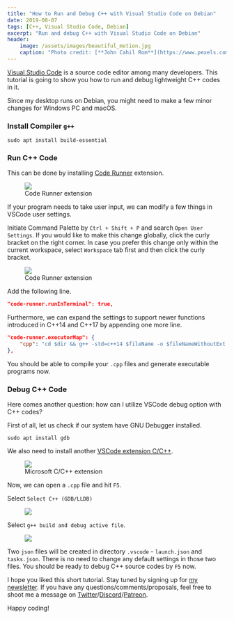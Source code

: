 ```yaml
---
title: "How to Run and Debug C++ with Visual Studio Code on Debian"
date: 2019-08-07
tags: [C++, Visual Studio Code, Debian]
excerpt: "Run and debug C++ with Visual Studio Code on Debian"
header:
    image: /assets/images/beautiful_motion.jpg
    caption: "Photo credit: [**John Cahil Rom**](https://www.pexels.com/@cahilrom)"
---
```


[Visual Studio Code](https://code.visualstudio.com/) is a source code editor among many developers. This tutorial is going to show you how to run and debug lightweight C++ codes in it. 

Since my desktop runs on Debian, you might need to make a few minor changes for Windows PC and macOS. 

### Install Compiler ```g++```

```
sudo apt install build-essential
```

### Run C++ Code
This can be done by installing [Code Runner](https://marketplace.visualstudio.com/items?itemName=formulahendry.code-runner) extension.

<figure>
    <a href="{{ site.url }}{{ site.baseurl }}/assets/images/code_runner.png">
        <img src="{{ site.url }}{{ site.baseurl }}/assets/images/code_runner.png">
    </a>
    <figcaption>Code Runner extension</figcaption>
</figure>

If your program needs to take user input, we can modify a few things in VSCode user settings.  

Initiate Command Palette by ```Ctrl + Shift + P``` and search ```Open User Settings```. If you would like to make this change globally, click the curly bracket on the right corner. In case you prefer this change only within the current workspace, select ```Workspace``` tab first and then click the curly bracket.

<figure>
    <a href="{{ site.url }}{{ site.baseurl }}/assets/images/vscode_user_settings.png">
        <img src="{{ site.url }}{{ site.baseurl }}/assets/images/vscode_user_settings.png">
    </a>
    <figcaption>Code Runner extension</figcaption>
</figure>

Add the following line.

```json
"code-runner.runInTerminal": true,
```

Furthermore, we can expand the settings to support newer functions introduced in C++14 and C++17 by appending one more line.

```json
"code-runner.executorMap": {
    "cpp": "cd $dir && g++ -std=c++14 $fileName -o $fileNameWithoutExt && $dir$fileNameWithoutExt"
},
```

You should be able to compile your ```.cpp``` files and generate executable programs now. 

### Debug C++ Code

Here comes another question: how can I utilize VSCode debug option with C++ codes?

First of all, let us check if our system have GNU Debugger installed.

```
sudo apt install gdb
```

We also need to install another [VSCode extension C/C++](https://marketplace.visualstudio.com/items?itemName=ms-vscode.cpptools).

<figure>
    <a href="{{ site.url }}{{ site.baseurl }}/assets/images/microsoft_c_cplusplus_extension.png">
        <img src="{{ site.url }}{{ site.baseurl }}/assets/images/microsoft_c_cplusplus_extension.png">
    </a>
    <figcaption>Microsoft C/C++ extension</figcaption>
</figure>

Now, we can open a ```.cpp``` file and hit ```F5```.

Select ```Select C++ (GDB/LLDB)```

<figure>
    <a href="{{ site.url }}{{ site.baseurl }}/assets/images/vscode_cpp_debug_1.png">
        <img src="{{ site.url }}{{ site.baseurl }}/assets/images/vscode_cpp_debug_1.png">
    </a>    
</figure>

Select ```g++ build and debug active file```.

<figure>
    <a href="{{ site.url }}{{ site.baseurl }}/assets/images/vscode_cpp_debug_2.png">
        <img src="{{ site.url }}{{ site.baseurl }}/assets/images/vscode_cpp_debug_2.png">
    </a>    
</figure>

Two ```json``` files will be created in directory ```.vscode``` - ```launch.json``` and ```tasks.json```. There is no need to change any default settings in those two files. You should be ready to debug C++ source codes by ```F5``` now.

I hope you liked this short tutorial. Stay tuned by signing up for [my newsletter](http://eepurl.com/gxmy39). If you have any questions/comments/proposals, feel free to shoot me a message on [Twitter](https://twitter.com/0xboz)/[Discord](https://discord.gg/jchMcc2)/[Patreon](https://www.patreon.com/0xboz). 

Happy coding!
